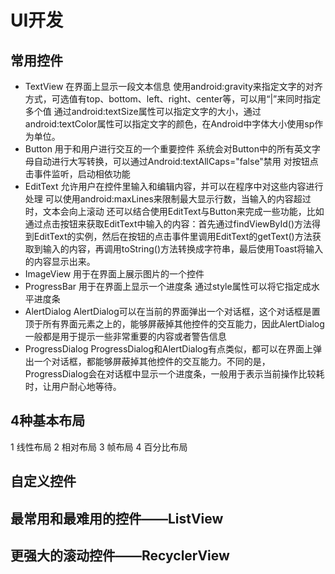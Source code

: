 # UI开发
## 常用控件
- TextView
  在界面上显示一段文本信息
  使用android:gravity来指定文字的对齐方式，可选值有top、bottom、left、right、center等，可以用“|”来同时指定多个值
  通过android:textSize属性可以指定文字的大小，通过android:textColor属性可以指定文字的颜色，在Android中字体大小使用sp作为单位。
- Button
  用于和用户进行交互的一个重要控件
  系统会对Button中的所有英文字母自动进行大写转换，可以通过Android:textAllCaps="false"禁用
  对按钮点击事件监听，启动相依功能
- EditText
  允许用户在控件里输入和编辑内容，并可以在程序中对这些内容进行处理
  可以使用android:maxLines来限制最大显示行数，当输入的内容超过时，文本会向上滚动
  还可以结合使用EditText与Button来完成一些功能，比如通过点击按钮来获取EditText中输入的内容：首先通过findViewById()方法得到EditText的实例，然后在按钮的点击事件里调用EditText的getText()方法获取到输入的内容，再调用toString()方法转换成字符串，最后使用Toast将输入的内容显示出来。
- ImageView
  用于在界面上展示图片的一个控件
- ProgressBar
  用于在界面上显示一个进度条
  通过style属性可以将它指定成水平进度条
- AlertDialog
  AlertDialog可以在当前的界面弹出一个对话框，这个对话框是置顶于所有界面元素之上的，能够屏蔽掉其他控件的交互能力，因此AlertDialog一般都是用于提示一些非常重要的内容或者警告信息
- ProgressDialog
  ProgressDialog和AlertDialog有点类似，都可以在界面上弹出一个对话框，都能够屏蔽掉其他控件的交互能力。不同的是，ProgressDialog会在对话框中显示一个进度条，一般用于表示当前操作比较耗时，让用户耐心地等待。

## 4种基本布局
1 线性布局
2 相对布局
3 帧布局
4 百分比布局

## 自定义控件
## 最常用和最难用的控件——ListView
## 更强大的滚动控件——RecyclerView
